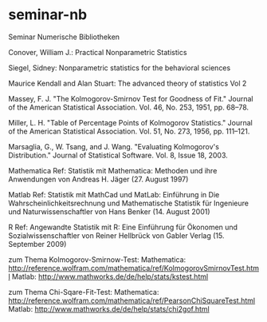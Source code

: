 seminar-nb
==========

Seminar Numerische Bibliotheken


Conover, William J.: Practical Nonparametric Statistics

Siegel, Sidney: Nonparametric statistics for the behavioral sciences

Maurice Kendall and Alan Stuart: The advanced theory of statistics Vol 2


Massey, F. J. "The Kolmogorov-Smirnov Test for Goodness of Fit." Journal of the American Statistical Association. Vol. 46, No. 253, 1951, pp. 68–78.

Miller, L. H. "Table of Percentage Points of Kolmogorov Statistics." Journal of the American Statistical Association. Vol. 51, No. 273, 1956, pp. 111–121.

Marsaglia, G., W. Tsang, and J. Wang. "Evaluating Kolmogorov's Distribution." Journal of Statistical Software. Vol. 8, Issue 18, 2003.


Mathematica Ref: Statistik mit Mathematica: Methoden und ihre Anwendungen von Andreas H. Jäger (27. August 1997) 

Matlab Ref: Statistik mit MathCad und MatLab: Einführung in Die Wahrscheinlichkeitsrechnung und Mathematische Statistik für Ingenieure und Naturwissenschaftler von Hans Benker (14. August 2001) 

R Ref: Angewandte Statistik mit R: Eine Einführung für Ökonomen und Sozialwissenschaftler von Reiner Hellbrück von Gabler Verlag (15. September 2009) 



zum Thema Kolmogorov-Smirnow-Test:
Mathematica:  http://reference.wolfram.com/mathematica/ref/KolmogorovSmirnovTest.html
Matlab:       http://www.mathworks.de/de/help/stats/kstest.html


zum Thema Chi-Sqare-Fit-Test:
Mathematica:  http://reference.wolfram.com/mathematica/ref/PearsonChiSquareTest.html
Matlab:       http://www.mathworks.de/de/help/stats/chi2gof.html


